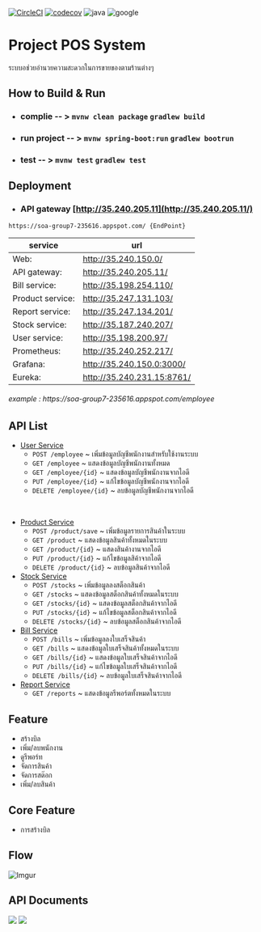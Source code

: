 [![CircleCI](https://circleci.com/gh/sumrid/soa2019_group7/tree/master.svg?style=svg)](https://circleci.com/gh/sumrid/soa2019_group7/tree/master)
[![codecov](https://codecov.io/gh/sumrid/soa2019_group7/branch/master/graph/badge.svg)](https://codecov.io/gh/sumrid/soa2019_group7)
![java](https://img.shields.io/static/v1.svg?label=made%20with&message=java&color=orange&logo=java&style=flat)
![google](https://img.shields.io/static/v1.svg?label=deployed&message=cloud%20platform&color=4285f4&logo=google&style=flat&logoColor=white)
# Project POS System
ระบบอช่วยอำนวยความสะดวกในการขายของตามร้านต่างๆ

## How to Build & Run
- ### complie -- > `mvnw clean package` `gradlew build`

- ### run project -- > `mvnw spring-boot:run` `gradlew bootrun`

- ### test -- > `mvnw test` `gradlew test`
  
## Deployment
  - ### API gateway [http://35.240.205.11](http://35.240.205.11/)
  ```
  https://soa-group7-235616.appspot.com/ {EndPoint}
  ```
  |service|url|
  | - |- |
  |Web:| http://35.240.150.0/ |
  |API gateway:| http://35.240.205.11/ |
  |Bill service:| http://35.198.254.110/ |
  |Product service:| http://35.247.131.103/ |
  |Report service:| http://35.247.134.201/ |
  |Stock service:| http://35.187.240.207/ |
  |User service:| http://35.198.200.97/ |
  |Prometheus: |http://35.240.252.217/ |
  |Grafana: |http://35.240.150.0:3000/ |
  |Eureka:| http://35.240.231.15:8761/ |
  
   ###### example : https://<span></span>soa-group7-235616.appspot.com/employee

## API List
- [User Service](https://github.com/sumrid/soa2019_group7/tree/master/src/main/java/com/example/pos/api/user)
   - ```POST /employee``` ~ เพิ่มข้อมูลบัญชีพนักงานสำหรับใช้งานระบบ<br>
   - ```GET /employee``` ~ แสดงข้อมูลบัญชีพนักงานทั้งหมด<br>
   - ```GET /employee/{id}``` ~ แสดงข้อมูลบัญชีพนักงานจากไอดี<br>
   - ```PUT /employee/{id}``` ~ แก้ไขข้อมูลบัญชีพนักงานจากไอดี<br>
   - ```DELETE /employee/{id}``` ~ ลบข้อมูลบัญชีพนักงานจากไอดี<br>
<br>

- [Product Service](https://github.com/sumrid/soa2019_group7/tree/master/src/main/java/com/example/pos/api/product)
   - ```POST /product/save``` ~ เพิ่มข้อมูลรายการสินค้าในระบบ<br>
   - ```GET /product``` ~ แสดงข้อมูลสินค้าทั้งหมดในระบบ<br>
   - ```GET /product/{id}``` ~ แสดงสินค้างานจากไอดี<br>
   - ```PUT /product/{id}``` ~ แก้ไขข้อมูลสิค้าจากไอดี<br>
   - ```DELETE /product/{id}``` ~ ลบข้อมูลสินค้าจากไอดี<br>
- [Stock Service](https://github.com/sumrid/soa2019_group7/tree/master/src/main/java/com/example/pos/api/stock)
   - ```POST /stocks``` ~ เพิ่มข้อมูลลงสต็อกสินค้า<br>
   - ```GET /stocks``` ~ แสดงข้อมูลสต็อกสินค้าทั้งหมดในระบบ<br>
   - ```GET /stocks/{id}``` ~ แสดงข้อมูลสต็อกสินค้าจากไอดี<br>
   - ```PUT /stocks/{id}``` ~ แก้ไขข้อมูลสต็อกสินค้าจากไอดี<br>
   - ```DELETE /stocks/{id}``` ~ ลบข้อมูลสต็อกสินค้าจากไอดี<br>
- [Bill Service](https://github.com/sumrid/soa2019_group7/tree/master/src/main/java/com/example/pos/api/bill)
   - ```POST /bills``` ~ เพิ่มข้อมูลลงใบเสร็จสินค้า
   - ```GET /bills``` ~ แสดงข้อมูลใบเสร็จสินค้าทั้งหมดในระบบ
   - ```GET /bills/{id}``` ~ แสดงข้อมูลใบเสร็จสินค้าจากไอดี
   - ```PUT /bills/{id}``` ~ แก้ไขข้อมูลใบเสร็จสินค้าจากไอดี
   - ```DELETE /bills/{id}``` ~ ลบข้อมูลใบเสร็จสินค้าจากไอดี
- [Report Service](https://github.com/sumrid/soa2019_group7/tree/master/src/main/java/com/example/pos/api/report)
   * `GET /reports` ~ แสดงข้อมูลรีพอร์ตทั้งหมดในระบบ 

## Feature
-	สร้างบิล
-	เพิ่ม/ลบพนักงาน
-	ดูรีพอร์ท
-	จัดการสินค้า
-	จัดการสต๊อก
-	เพิ่ม/ลบสินค้า
## Core Feature
-	การสร้างบิล

## Flow
![Imgur](https://i.imgur.com/ta07pOC.png)

## API Documents
[![](https://img.shields.io/badge/swagger-api%20document-blue.svg)](https://app.swaggerhub.com/apis-docs/sumrid/posSystem/1.0.0#/)
[![](https://img.shields.io/badge/github-wiki-yellowgreen.svg)](https://github.com/sumrid/soa2019_group7/wiki/API-Document)
